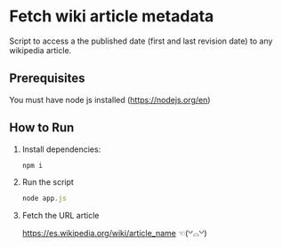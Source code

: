 # Fetch wiki article metadata 

Script to access a the published date (first and last revision date) to any wikipedia article.
## Prerequisites
You must have node js installed (https://nodejs.org/en)

## How to Run
1. Install dependencies:
   ```bash
   npm i
   
2. Run the script
    ```js
    node app.js

3. Fetch the URL article

    https://es.wikipedia.org/wiki/article_name ☜(꒡⌓꒡)